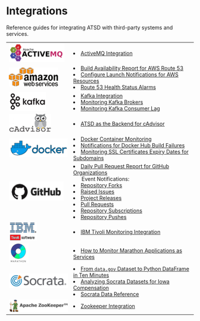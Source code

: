 # Integrations

Reference guides for integrating ATSD with third-party systems and services.

| | |
|:---|:---|
<a id="activemq"></a>![](./images/activemq-logo-1.png) | <li> [ActiveMQ Integration](activemq/README.md)
<a id="aws"></a>![](./images/aws-logo-1.png) |<li>[Build Availability Report for AWS Route 53](aws/route53-health-checks/README.md)<br><li>[Configure Launch Notifications for AWS Resources](aws/cloud-watch-alert/README.md)<br><li>[Route 53 Health Status Alarms](aws/route53-email-notifications/README.md) |
<a id="kafka"></a>![](./images/kafka-logo-1.png) |<li>[Kafka Integration](kafka/README.md)<br><li>[Monitoring Kafka Brokers](kafka/brokers-monitoring/README.md)<br><li>[Monitoring Kafka Consumer Lag](kafka/consumers-monitoring/README.md)
<a id="cadvisor"></a>![](./images/cadvisor-logo-3.png) | <li>[ATSD as the Backend for cAdvisor](cadvisor/README.md)
<a id="docker"></a>![](./images/docker-logo-1.png)|<li>[Docker Container Monitoring](docker/docker-engine.md)<br><li>[Notifications for Docker Hub Build Failures](docker/README.md)<br><li>[Monitoring SSL Certificates Expiry Dates for Subdomains](atsd-sandbox/monitor-ssl-expiry-dates/README.md)
<a id="github"></a>![](./images/github-logo-2.png)|<li>[Daily Pull Request Report for GitHub Organizations](github/pr-report.md)<br>&nbsp; &nbsp; &nbsp; Event Notifications:<br><li>[Repository Forks](github/fork-notification.md)<br><li>[Raised Issues](github/issue-notification.md)<br><li>[Project Releases](github/project-release-notification.md)<br><li>[Pull Requests](github/pr-notification.md)<br><li>[Repository Subscriptions](github/watch-notification.md)<br> <li>[Repository Pushes](github/push-notification.md)
<a id="ibm"></a>![](./images/ibm-logo-1.png) |<li>[IBM Tivoli Monitoring Integration](itm/README.md)
<a id="marathon"></a>![](./images/marathon-logo-1.png) |<li>[How to Monitor Marathon Applications as Services](marathon/capacity-and-usage/README.md)
<a id="socrata"></a>![](./images/socrata-logo-1.png)|<li>[From `data.gov` Dataset to Python DataFrame in Ten Minutes](socrata/python/README.md)<br><li>[Analyzing Socrata Datasets for Iowa Compensation](socrata/iowa-compensation/README.md)<br><li>[Socrata Data Reference](https://axibase.com/docs/axibase-collector/jobs/examples/socrata/state-government.html)
<a id="zookeeper"></a>![](./images/zookeeper-logo-3.png)| <li>[Zookeeper Integration](zookeeper/README.md)

